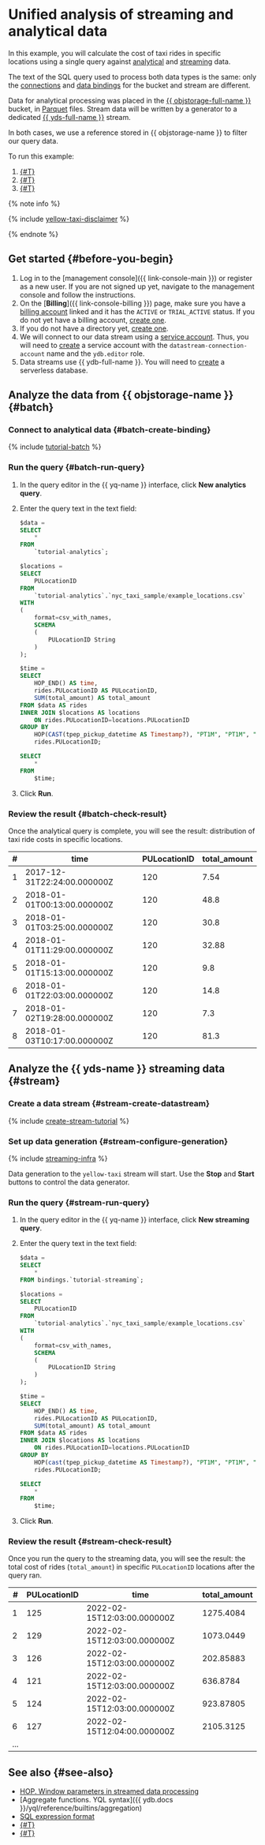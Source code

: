 # Unified analysis of streaming and analytical data

In this example, you will calculate the cost of taxi rides in specific locations using a single query against [analytical](../concepts/batch-processing.md) and [streaming](../concepts/stream-processing.md) data.

The text of the SQL query used to process both data types is the same: only the [connections](../concepts/glossary.md#connection) and [data bindings](../concepts/glossary.md#binding) for the bucket and stream are different.

Data for analytical processing was placed in the [{{ objstorage-full-name }}](../../storage/index.yaml) bucket, in [Parquet](https://parquet.apache.org/docs/file-format/) files. Stream data will be written by a generator to a dedicated [{{ yds-full-name }}](../../data-streams/index.yaml) stream.

In both cases, we use a reference stored in {{ objstorage-name }} to filter our query data.

To run this example:

1. [{#T}](#before-you-begin)
1. [{#T}](#batch)
1. [{#T}](#stream)

{% note info %}

{% include [yellow-taxi-disclaimer](../_includes/yellow-taxi-disclaimer.md) %}

{% endnote %}

## Get started {#before-you-begin}

1. Log in to the [management console]({{ link-console-main }}) or register as a new user. If you are not signed up yet, navigate to the management console and follow the instructions.
1. On the [**Billing**]({{ link-console-billing }}) page, make sure you have a [billing account](../../billing/concepts/billing-account.md) linked and it has the `ACTIVE` or `TRIAL_ACTIVE` status. If you do not yet have a billing account, [create one](../../billing/quickstart/index.md#create_billing_account).
1. If you do not have a directory yet, [create one](../../resource-manager/operations/folder/create.md).
1. We will connect to our data stream using a [service account](../../iam/concepts/users/service-accounts.md). Thus, you will need to [create](../../iam/operations/sa/create.md#create-sa) a service account with the `datastream-connection-account` name and the `ydb.editor` role.
1. Data streams use {{ ydb-full-name }}. You will need to [create](../../ydb/quickstart.md#serverless) a serverless database.

## Analyze the data from {{ objstorage-name }} {#batch}

### Connect to analytical data {#batch-create-binding}

{% include [tutorial-batch](../_includes/create-tutorial-batch-infra.md) %}

### Run the query {#batch-run-query}

1. In the query editor in the {{ yq-name }} interface, click **New analytics query**.
1. Enter the query text in the text field:

   ```sql
   $data =
   SELECT
       *
   FROM
       `tutorial-analytics`;

   $locations =
   SELECT
       PULocationID
   FROM
       `tutorial-analytics`.`nyc_taxi_sample/example_locations.csv`
   WITH
   (
       format=csv_with_names,
       SCHEMA
       (
           PULocationID String
       )
   );

   $time =
   SELECT
       HOP_END() AS time,
       rides.PULocationID AS PULocationID,
       SUM(total_amount) AS total_amount
   FROM $data AS rides
   INNER JOIN $locations AS locations
       ON rides.PULocationID=locations.PULocationID
   GROUP BY
       HOP(CAST(tpep_pickup_datetime AS Timestamp?), "PT1M", "PT1M", "PT1M"),
       rides.PULocationID;

   SELECT
       *
   FROM
       $time;
   ```

1. Click **Run**.

### Review the result {#batch-check-result}

Once the analytical query is complete, you will see the result: distribution of taxi ride costs in specific locations.

| # | time | PULocationID | total_amount |
| --- | --- | --- | --- |
| 1 | 2017-12-31T22:24:00.000000Z | 120 | 7.54 |
| 2 | 2018-01-01T00:13:00.000000Z | 120 | 48.8 |
| 3 | 2018-01-01T03:25:00.000000Z | 120 | 30.8 |
| 4 | 2018-01-01T11:29:00.000000Z | 120 | 32.88 |
| 5 | 2018-01-01T15:13:00.000000Z | 120 | 9.8 |
| 6 | 2018-01-01T22:03:00.000000Z | 120 | 14.8 |
| 7 | 2018-01-02T19:28:00.000000Z | 120 | 7.3 |
| 8 | 2018-01-03T10:17:00.000000Z | 120 | 81.3 |

## Analyze the {{ yds-name }} streaming data {#stream}

### Create a data stream {#stream-create-datastream}

{% include [create-stream-tutorial](../../_includes/data-streams/create-stream-tutorial.md) %}

### Set up data generation {#stream-configure-generation}

{% include [streaming-infra](../_includes/create-tutorial-streaming-infra.md) %}

Data generation to the `yellow-taxi` stream will start. Use the **Stop** and **Start** buttons to control the data generator.

### Run the query {#stream-run-query}

1. In the query editor in the {{ yq-name }} interface, click **New streaming query**.
1. Enter the query text in the text field:

   ```sql
   $data =
   SELECT
       *
   FROM bindings.`tutorial-streaming`;

   $locations =
   SELECT
       PULocationID
   FROM
       `tutorial-analytics`.`nyc_taxi_sample/example_locations.csv`
   WITH
   (
       format=csv_with_names,
       SCHEMA
       (
           PULocationID String
       )
   );

   $time =
   SELECT
       HOP_END() AS time,
       rides.PULocationID AS PULocationID,
       SUM(total_amount) AS total_amount
   FROM $data AS rides
   INNER JOIN $locations AS locations
       ON rides.PULocationID=locations.PULocationID
   GROUP BY
       HOP(cast(tpep_pickup_datetime AS Timestamp?), "PT1M", "PT1M", "PT1M"),
       rides.PULocationID;

   SELECT
       *
   FROM
       $time;
   ```

1. Click **Run**.

### Review the result {#stream-check-result}

Once you run the query to the streaming data, you will see the result: the total cost of rides (`total_amount`) in specific `PULocationID` locations after the query ran.

| # | PULocationID | time | total_amount |
| --- | --- | --- | --- |
| 1 | 125 | 2022-02-15T12:03:00.000000Z | 1275.4084 |
| 2 | 129 | 2022-02-15T12:03:00.000000Z | 1073.0449 |
| 3 | 126 | 2022-02-15T12:03:00.000000Z | 202.85883 |
| 4 | 121 | 2022-02-15T12:03:00.000000Z | 636.8784 |
| 5 | 124 | 2022-02-15T12:03:00.000000Z | 923.87805 |
| 6 | 127 | 2022-02-15T12:04:00.000000Z | 2105.3125 |
| ... |

## See also {#see-also}

* [HOP. Window parameters in streamed data processing](../concepts/stream-processing-windows.md)
* [Aggregate functions. YQL syntax]({{ ydb.docs }}/yql/reference/builtins/aggregation)
* [SQL expression format](../sources-and-sinks/data-streams-binding.md#model-dannyh)
* [{#T}](../concepts/batch-processing.md)
* [{#T}](../concepts/stream-processing.md)
